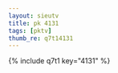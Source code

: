 ```yaml
--- 
layout: sieutv
title: pk 4131
tags: [pktv]
thumb_re: q7t14131
---
```

{% include q7t1 key="4131" %} 

